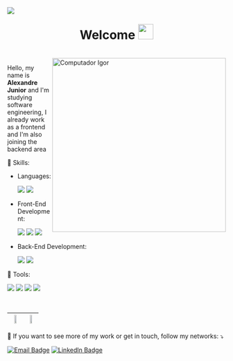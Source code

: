 <img src="https://komarev.com/ghpvc/?username=your-alexandrejuniorc&style=flat-square" align="left">
<h1 align="center">
  <b>Welcome</b>
  <img src="https://media.giphy.com/media/hvRJCLFzcasrR4ia7z/giphy.gif" width="35"></h1>
  
</br>

<img src="https://user-images.githubusercontent.com/81328619/213875785-400ae517-156b-4aca-a787-bac75d84c393.gif" min-width="400px" max-width="400px" width="400px" align="right" alt="Computador Igor">

<p align="left"> 
Hello, my name is <strong>Alexandre Junior</strong> and I'm studying software engineering, I already work as a frontend and I'm also joining the backend area
</p>

<p align="left">
  🤖 Skills:
  <p align="left"> 
   
* Languages:
    
    <img src="https://img.shields.io/badge/JavaScript-F7DF1E?style=for-the-badge&logo=javascript&logoColor=black">
    <img src="https://img.shields.io/badge/TypeScript-007ACC?style=for-the-badge&logo=typescript&logoColor=white">
    
* Front-End Development:    
    
    <img src="https://img.shields.io/badge/React-20232A?style=for-the-badge&logo=react&logoColor=61DAFB">
    <img src="https://img.shields.io/badge/HTML5-E34F26?style=for-the-badge&logo=html5&logoColor=white">
    <img src="https://img.shields.io/badge/CSS3-1572B6?style=for-the-badge&logo=css3&logoColor=white">
    
* Back-End Development:    
    
    <img src="https://img.shields.io/badge/Node.js-43853D?style=for-the-badge&logo=node.js&logoColor=white">
    <img src="https://img.shields.io/badge/SQLite-07405E?style=for-the-badge&logo=sqlite&logoColor=white">
  </p>
</p>

<p align="left">
  💼 Tools: 
  <p align="left">
    <img src="https://img.shields.io/badge/GitHub-100000?style=for-the-badge&logo=github&logoColor=white">
    <img src="https://img.shields.io/badge/Git-E34F26?style=for-the-badge&logo=git&logoColor=white">
    <img src="https://img.shields.io/badge/Linux-FCC624?style=for-the-badge&logo=linux&logoColor=black">
    <img src="https://img.shields.io/badge/Visual%20Studio%20Code-0078d7.svg?style=for-the-badge&logo=visual-studio-code&logoColor=white">
  </p>
</p>

</br>

<p align="center">

| <img height="50%" width="auto" src ="https://github-readme-stats.vercel.app/api?username=alexandrejuniorc&show_icons=true&count_private=true&theme=transparent&hide_border=true&hide=issues">      | <img height="50%" width="auto" src ="https://github-readme-stats.vercel.app/api/top-langs/?username=alexandrejuniorc&layout=compact&hide_border=true&theme=transparent"> |
| ----------- | ----------- |
  
<p align="left">
    💌 If you want to see more of my work or get in touch, follow my networks: ⤵️
  <p>
    <a href="mailto:alexandrejunior408@gmail.com">
      <img src="https://img.shields.io/badge/Microsoft_Outlook-0078D4?style=for-the-badge&logo=microsoft-outlook&logoColor=white" alt="Email Badge"></a>
    <a href="https://www.linkedin.com/in/alexandrejuniorc/">
      <img src="https://img.shields.io/badge/LinkedIn-0077B5?style=for-the-badge&logo=linkedin&logoColor=white" alt="LinkedIn Badge"></a>
   </p>
</p>  
